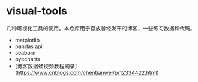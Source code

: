 # visual-tools
几种可视化工具的使用。本仓库用于存放曾经发布的博客，一些练习数据和代码。
- matplotlib
- pandas api
- seaborn
- pyecharts
- [博客数据蛙视频教程摘录] (https://www.cnblogs.com/chentianwei/p/12334422.html)
